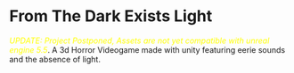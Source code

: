 # From The Dark Exists Light
<span style="color:yellow">*UPDATE: Project Postponed, Assets are not yet compatible with unreal engine 5.5*</span>.
A 3d Horror Videogame made with unity featuring eerie sounds and the absence of light.
